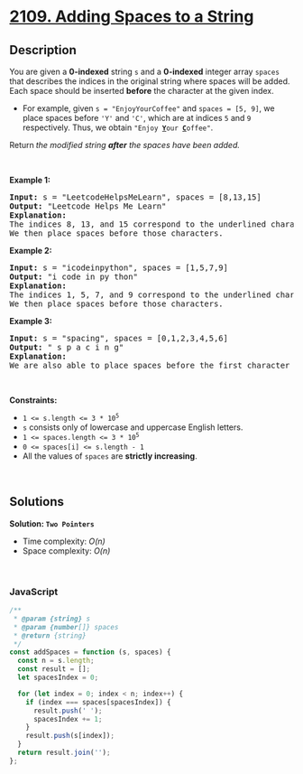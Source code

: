 # [2109. Adding Spaces to a String](https://leetcode.com/problems/adding-spaces-to-a-string)

## Description

<div class="elfjS" data-track-load="description_content"><p>You are given a <strong>0-indexed</strong> string <code>s</code> and a <strong>0-indexed</strong> integer array <code>spaces</code> that describes the indices in the original string where spaces will be added. Each space should be inserted <strong>before</strong> the character at the given index.</p>

<ul>
	<li>For example, given <code>s = "EnjoyYourCoffee"</code> and <code>spaces = [5, 9]</code>, we place spaces before <code>'Y'</code> and <code>'C'</code>, which are at indices <code>5</code> and <code>9</code> respectively. Thus, we obtain <code>"Enjoy <strong><u>Y</u></strong>our <u><strong>C</strong></u>offee"</code>.</li>
</ul>

<p>Return<strong> </strong><em>the modified string <strong>after</strong> the spaces have been added.</em></p>

<p>&nbsp;</p>
<p><strong class="example">Example 1:</strong></p>

<pre><strong>Input:</strong> s = "LeetcodeHelpsMeLearn", spaces = [8,13,15]
<strong>Output:</strong> "Leetcode Helps Me Learn"
<strong>Explanation:</strong> 
The indices 8, 13, and 15 correspond to the underlined characters in "Leetcode<u><strong>H</strong></u>elps<u><strong>M</strong></u>e<u><strong>L</strong></u>earn".
We then place spaces before those characters.
</pre>

<p><strong class="example">Example 2:</strong></p>

<pre><strong>Input:</strong> s = "icodeinpython", spaces = [1,5,7,9]
<strong>Output:</strong> "i code in py thon"
<strong>Explanation:</strong>
The indices 1, 5, 7, and 9 correspond to the underlined characters in "i<u><strong>c</strong></u>ode<u><strong>i</strong></u>n<u><strong>p</strong></u>y<u><strong>t</strong></u>hon".
We then place spaces before those characters.
</pre>

<p><strong class="example">Example 3:</strong></p>

<pre><strong>Input:</strong> s = "spacing", spaces = [0,1,2,3,4,5,6]
<strong>Output:</strong> " s p a c i n g"
<strong>Explanation:</strong>
We are also able to place spaces before the first character of the string.
</pre>

<p>&nbsp;</p>
<p><strong>Constraints:</strong></p>

<ul>
	<li><code>1 &lt;= s.length &lt;= 3 * 10<sup>5</sup></code></li>
	<li><code>s</code> consists only of lowercase and uppercase English letters.</li>
	<li><code>1 &lt;= spaces.length &lt;= 3 * 10<sup>5</sup></code></li>
	<li><code>0 &lt;= spaces[i] &lt;= s.length - 1</code></li>
	<li>All the values of <code>spaces</code> are <strong>strictly increasing</strong>.</li>
</ul>
</div>

<p>&nbsp;</p>

## Solutions

**Solution: `Two Pointers`**

- Time complexity: <em>O(n)</em>
- Space complexity: <em>O(n)</em>

<p>&nbsp;</p>

### **JavaScript**

```js
/**
 * @param {string} s
 * @param {number[]} spaces
 * @return {string}
 */
const addSpaces = function (s, spaces) {
  const n = s.length;
  const result = [];
  let spacesIndex = 0;

  for (let index = 0; index < n; index++) {
    if (index === spaces[spacesIndex]) {
      result.push(' ');
      spacesIndex += 1;
    }
    result.push(s[index]);
  }
  return result.join('');
};
```
